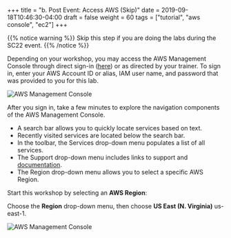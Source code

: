 +++
title = "b. Post Event: Access AWS (Skip)"
date = 2019-09-18T10:46:30-04:00
draft = false
weight = 60
tags = ["tutorial", "aws console", "ec2"]
+++

{{% notice warning %}}
Skip this step if you are doing the labs during the SC22 event.
{{% /notice %}}


Depending on your workshop, you may access the AWS Management Console through direct sign-in ([here](https://signin.aws.amazon.com/console)) or as directed by your trainer. To sign in, enter your AWS Account ID or alias, IAM user name, and password that was provided to you for this lab.

![AWS Management Console](/images/hpc-aws-parallelcluster-workshop/login.png)

After you sign in, take a few minutes to explore the navigation components of the AWS Management Console. 

- A search bar allows you to quickly locate services based on text. 
- Recently visited services are located below the search bar. 
- In the toolbar, the Services drop-down menu populates a list of all services.
- The Support drop-down menu includes links to support and [documentation](https://docs.aws.amazon.com).
- The Region drop-down menu allows you to select a specific AWS Region.

Start this workshop by selecting an **AWS Region**:

Choose the **Region** drop-down menu, then choose **US East (N. Virginia)** us-east-1.

![AWS Management Console](/images/hpc-aws-parallelcluster-workshop/aws-console.png)
